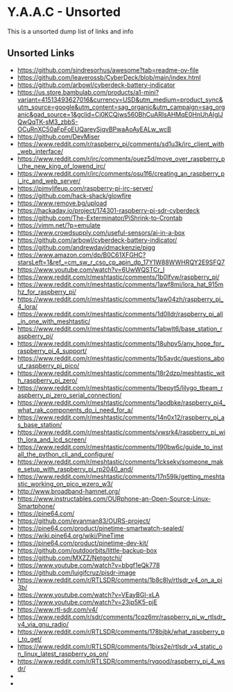 <!-- ======================================== unsorted.md Start ======================================== -->


<!-- ------------------------------ Intro Start ------------------------------ -->

# Y.A.A.C - Unsorted

This is a unsorted dump list of links and info

<!-- ------------------------------ Intro End ------------------------------ -->


<!-- ------------------------------ Unsorted Links Start ------------------------------ -->

## Unsorted Links

- https://github.com/sindresorhus/awesome?tab=readme-ov-file
- https://github.com/leaverossb/CyberDeck/blob/main/index.html
- https://github.com/arbowl/cyberdeck-battery-indicator
- https://us.store.bambulab.com/products/a1-mini?variant=41513493627016&currency=USD&utm_medium=product_sync&utm_source=google&utm_content=sag_organic&utm_campaign=sag_organic&gad_source=1&gclid=Cj0KCQjws560BhCuARIsAHMqE0HnUhAIglJQwQqTK-sM3_zbbS-OCuRnXC50aFpFoEUQareySjqvBPwaAoAyEALw_wcB
- https://github.com/DevMiser
- https://www.reddit.com/r/raspberry_pi/comments/sd1u3k/irc_client_with_web_interface/
- https://www.reddit.com/r/irc/comments/ouez5d/move_over_raspberry_pi_the_new_king_of_lowend_irc/
- https://www.reddit.com/r/irc/comments/osu1f6/creating_an_raspberry_pi_irc_and_web_server/
- https://pimylifeup.com/raspberry-pi-irc-server/
- https://github.com/hack-shack/glowfire
- https://www.remove.bg/upload
- https://hackaday.io/project/174301-raspberry-pi-sdr-cyberdeck
- https://github.com/The-Exterminator/PiShrink-to-Crontab
- https://vimm.net/?p=emulate
- https://www.crowdsupply.com/useful-sensors/ai-in-a-box
- https://github.com/arbowl/cyberdeck-battery-indicator/
- https://github.com/andrewdavidmackenzie/pigg
- https://www.amazon.com/dp/B0C61XFGHC?starsLeft=1&ref_=cm_sw_r_cso_cp_apin_dp_17Y1W88WWHRQY2E9SFQ7
- https://www.youtube.com/watch?v=6UwWQSTCr_I
- https://www.reddit.com/r/meshtastic/comments/1b0lfvw/raspberry_pi/
- https://www.reddit.com/r/meshtastic/comments/1awf8mi/lora_hat_915mhz_for_raspberry_pi/
- https://www.reddit.com/r/meshtastic/comments/1aw04zh/raspberry_pi_4_lora/
- https://www.reddit.com/r/meshtastic/comments/1d0lldr/raspberry_pi_all_in_one_with_meshtastic/
- https://www.reddit.com/r/meshtastic/comments/1abwlt6/base_station_raspberry_pi/
- https://www.reddit.com/r/meshtastic/comments/18uhpv5/any_hope_for_raspberry_pi_4_support/
- https://www.reddit.com/r/meshtastic/comments/1b5avdc/questions_about_raspberry_pi_pico/
- https://www.reddit.com/r/meshtastic/comments/18r2dzp/meshtastic_with_raspberry_pi_zero/
- https://www.reddit.com/r/meshtastic/comments/1bepyt5/lilygo_tbeam_raspberry_pi_zero_serial_connection/
- https://www.reddit.com/r/meshtastic/comments/1aodbke/raspberry_pi4_what_rak_components_do_i_need_for_a/
- https://www.reddit.com/r/meshtastic/comments/14n0x12/raspberry_pi_as_base_station/
- https://www.reddit.com/r/meshtastic/comments/vwsrk4/raspberry_pi_with_lora_and_lcd_screen/
- https://www.reddit.com/r/meshtastic/comments/190bw6c/guide_to_install_the_python_cli_and_configure/
- https://www.reddit.com/r/meshtastic/comments/1ckseky/someone_make_setup_with_raspberry_pi_rp2040_and/
- https://www.reddit.com/r/meshtastic/comments/17n59lk/getting_meshtastic_working_on_pico_wzero_w3/
- http://www.broadband-hamnet.org/
- https://www.instructables.com/OURphone-an-Open-Source-Linux-Smartphone/
- https://pine64.com/
- https://github.com/evanman83/OURS-project/
- https://pine64.com/product/pinetime-smartwatch-sealed/
- https://wiki.pine64.org/wiki/PineTime
- https://pine64.com/product/pinetime-dev-kit/
- https://github.com/outdoorbits/little-backup-box
- https://github.com/MXZZ/Netgotchi/
- https://www.youtube.com/watch?v=bbgf1eQk778
- https://github.com/luigifcruz/pisdr-image
- https://www.reddit.com/r/RTLSDR/comments/1b8c8ly/rtlsdr_v4_on_a_pi3b/
- https://www.youtube.com/watch?v=VEayBGl-xLA
- https://www.youtube.com/watch?v=23jp5K5-pjE
- https://www.rtl-sdr.com/v4/
- https://www.reddit.com/r/sdr/comments/1cqz6mr/raspberry_pi_w_rtlsdr_v4_via_gnu_radio/
- https://www.reddit.com/r/RTLSDR/comments/178bjbk/what_raspberry_pi_to_get/
- https://www.reddit.com/r/RTLSDR/comments/1bixs2e/rtlsdr_v4_static_on_linux_latest_raspberry_os_on/
- https://www.reddit.com/r/RTLSDR/comments/ryqood/raspberry_pi_4_wsdr/
- 
- 

<!-- ------------------------------ Unsorted Links End ------------------------------ -->


<!-- ------------------------------ Outro Start ------------------------------ -->

<!-- ------------------------------ Outro End ------------------------------ -->


<!-- ======================================== unsorted.md end ======================================== -->
